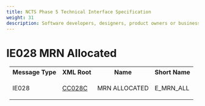 ```yaml
---
title: NCTS Phase 5 Technical Interface Specification
weight: 31
description: Software developers, designers, product owners or business analysts. Integrate your software with the ERMIS service
---
```

# IE028 MRN Allocated
<table cellspacing="0" style="border-collapse:collapse;margin-left:6pt">
 <tr>
  <th>
   Message Type
  </th>
  <th>
   XML Root
  </th>
  <th>
   Name
  </th>
  <th>
   Short Name
  </th>
 </tr>
 <tr style="height:14pt">
  <td style="">
   <p class="s3" style="">
    IE028
   </p>
  </td>
  <td style="">
   <a href="https://github.com/hmrc/transit-movements-validator/blob/main/conf/xsd/cc028c.xsd">
    CC028C
   </a>
  </td>
  <td style="">
   <p class="s3" style="">
    MRN ALLOCATED
   </p>
  </td>
  <td style="">
   E_MRN_ALL
  </td>
 </tr>
</table>